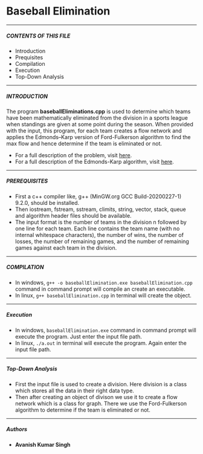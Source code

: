 # **Baseball Elimination**
***

##### **CONTENTS OF THIS FILE**
- Introduction
- Prequisites
- Compilation
- Execution
- Top-Down Analysis
***

##### **INTRODUCTION**
The program **baseballEliminations.cpp** is used to determine which teams have been mathematically eliminated from the division in a sports league when standings are given at some point during the season.
When provided with the input, this program, for each team creates a flow network and applies the Edmonds–Karp version of Ford-Fulkerson algorithm to find the max flow and hence determine if the team is eliminated or not.
*  For a full description of the problem, visit [here](https://www.cs.princeton.edu/courses/archive/spring04/cos226/assignments/baseball.html).
*  For a full description of the Edmonds-Karp algorithm, visit [here](https://en.wikipedia.org/wiki/Edmonds%E2%80%93Karp_algorithm).
***
##### **PREREQUISITES**
- First a c++ compiler like, g++ (MinGW.org GCC Build-20200227-1) 9.2.0, should be installed.
- Then iostream, fstream, sstream, climits, string, vector, stack, queue and algorithm header files should be available.
- The input format is the number of teams in the division n followed by one line for each team. Each line contains the team name (with no internal whitespace characters), the number of wins, the number of losses, the number of remaining games, and the number of remaining games against each team in the division.
***
##### **COMPILATION**
- In windows, `g++ -o baseballElimination.exe baseballElimination.cpp` command in command prompt will compile an create an executable.
- In linux, `g++ baseballElimination.cpp` in terminal will create the object.
***
##### **Execution**
- In windows, `baseballElimination.exe` command in command prompt will execute the program. Just enter the input file path.
- In linux, `./a.out` in terminal will execute the program. Again enter the input file path.
***
##### **Top-Down Analysis**
- First the input file is used to create a division. Here division is a class which stores all the data in their right data type.
- Then after creating an object of divison we use it to create a flow network which is a class for graph. There we use the Ford-Fulkerson algorithm to determine if the team is eliminated or not.
***

##### **Authors**

* **Avanish Kumar Singh**
